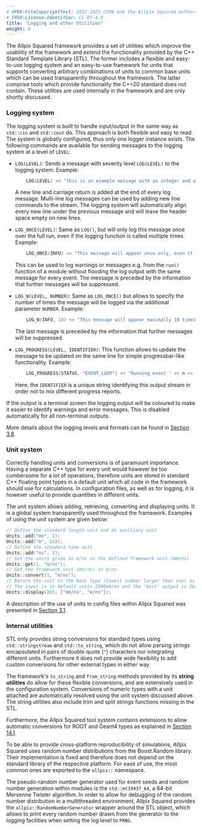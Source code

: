 ```yaml
---
# SPDX-FileCopyrightText: 2022-2025 CERN and the Allpix Squared authors
# SPDX-License-Identifier: CC-BY-4.0
title: "Logging and other Utilities"
weight: 8
---
```


The Allpix Squared framework provides a set of utilities which improve the usability of the framework and extend the
functionality provided by the C++ Standard Template Library (STL). The former includes a flexible and easy-to-use logging
system and an easy-to-use framework for units that supports converting arbitrary combinations of units to common base units
which can be used transparently throughout the framework. The latter comprise tools which provide functionality the C++20
standard does not contain. These utilities are used internally in the framework and are only shortly discussed.

### Logging system

The logging system is built to handle input/output in the same way as `std::cin` and `std::cout` do. This approach is both
flexible and easy to read. The system is globally configured, thus only one logger instance exists. The following
commands are available for sending messages to the logging system at a level of `LEVEL`:

* `LOG(LEVEL)`:
  Sends a message with severity level `LOG(LEVEL)` to the logging system. Example:

  ```cpp
      LOG(LEVEL) << "this is an example message with an integer and a double " << 1 << 2.0;
  ```

  A new line and carriage return is added at the end of every log message. Multi-line log messages can be used by adding
  new line commands to the stream. The logging system will automatically align every new line under the previous message
  and will leave the header space empty on new lines.

* `LOG_ONCE(LEVEL)`:
  Same as `LOG()`, but will only log this message once over the full run, even if the logging function is called multiple
  times. Example:

  ```cpp
      LOG_ONCE(INFO) << "This message will appear once only, even if present in every event...";
  ```

  This can be used to log warnings or messages e.g. from the `run()` function of a module without flooding the log output
  with the same message for every event. The message is preceded by the information that further messages will be
  suppressed.

* `LOG_N(LEVEL, NUMBER)`:
  Same as `LOG_ONCE()` but allows to specify the number of times the message will be logged via the additional parameter
  `NUMBER`. Example:

  ```cpp
      LOG_N(INFO, 10) << "This message will appear maximally 10 times throughout the run.";
  ```

  The last message is preceded by the information that further messages will be suppressed.

* `LOG_PROGRESS(LEVEL, IDENTIFIER)`:
  This function allows to update the message to be updated on the same line for simple progressbar-like functionality.
  Example:

  ```cpp
      LOG_PROGRESS(STATUS, "EVENT_LOOP") << "Running event " << n << " of " << number_of_events;
  ```

  Here, the `IDENTIFIER` is a unique string identifying this output stream in order not to mix different progress reports.

If the output is a terminal screen the logging output will be coloured to make it easier to identify warnings and error
messages. This is disabled automatically for all non-terminal outputs.

More details about the logging levels and formats can be found in
[Section 3.8](../03_getting_started/08_logging_and_verbosity.md).

### Unit system

Correctly handling units and conversions is of paramount importance. Having a separate C++ type for every unit would however
be too cumbersome for a lot of operations, therefore units are stored in standard C++ floating point types in a default unit
which all code in the framework should use for calculations. In configuration files, as well as for logging, it is however
useful to provide quantities in different units.

The unit system allows adding, retrieving, converting and displaying units. It is a global system transparently used
throughout the framework. Examples of using the unit system are given below:

```cpp
// Define the standard length unit and an auxiliary unit
Units::add("mm", 1);
Units::add("m", 1e3);
// Define the standard time unit
Units::add("ns", 1);
// Get the units given in m/ns in the defined framework unit (mm/ns)
Units::get(1, "m/ns");
// Get the framework unit (mm/ns) in m/ns
Units::convert(1, "m/ns");
// Return the unit in the best type (lowest number larger than one) as string.
// The input is in default units 2000mm/ns and the 'best' output is 2m/ns (string)
Units::display(2e3, {"mm/ns", "m/ns"});
```

A description of the use of units in config files within Allpix Squared was presented in
[Section 3.1](../03_getting_started/01_configuration_files.md#parsing-types-and-units).

### Internal utilities

STL only provides string conversions for standard types using `std::stringstream` and `std::to_string`, which do not allow
parsing strings encapsulated in pairs of double quote (`"`) characters nor integrating different units. Furthermore it does
not provide wide flexibility to add custom conversions for other external types in either way.

The framework's `to_string` and `from_string` methods provided by its **string utilities** do allow for these flexible
conversions, and are extensively used in the configuration system. Conversions of numeric types with a unit attached are
automatically resolved using the unit system discussed above. The string utilities also include trim and split strings
functions missing in the STL.

Furthermore, the Allpix Squared tool system contains extensions to allow automatic conversions for ROOT and Geant4 types as
explained in [Section 14.1](../14_additional/01_tools.md#root-and-geant4-utilities).

To be able to provide cross-platform reproducibility of simulations, Allpix Squared uses random number distributions from the
Boost.Random library. Their implementation is fixed and therefore does not depend on the standard library of the respective
platform. For ease of use, the most common ones are exported to the `allpix::` namespace.

The pseudo-random number generator used for event seeds and random number generation within modules is the `std::mt19937_64`,
a 64-bit Mersenne Twister algorithm. In order to allow for debugging of the random number distribution in a multithreaded
environment, Allpix Squared provides the `allpix::RandomNumberGenerator` wrapper around the STL object, which allows to
print every random number drawn from the generator to the logging facilities when setting the log level to `PRNG`.
